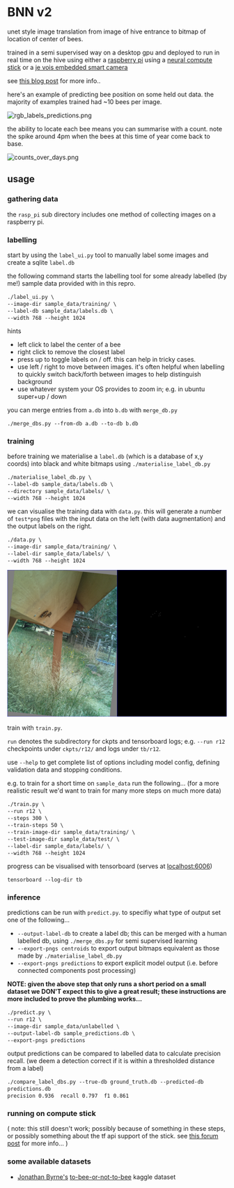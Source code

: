 # BNN v2

unet style image translation from image of hive entrance to bitmap of location of center of bees.

trained in a semi supervised way on a desktop gpu and deployed to run in real time on the hive using
either a [raspberry pi](https://www.raspberrypi.org/) using a [neural compute stick](https://developer.movidius.com/)
or a [je vois embedded smart camera](http://jevois.org/)

see [this blog post](http://matpalm.com/blog/counting_bees/) for more info..

here's an example of predicting bee position on some held out data. the majority of examples trained had ~10 bees per image.

![rgb_labels_predictions.png](rgb_labels_predictions.png)

the ability to locate each bee means you can summarise with a count. note the spike around 4pm when the bees at this time of year come back to base.

![counts_over_days.png](counts_over_days.png)

## usage

### gathering data

the `rasp_pi` sub directory includes one method of collecting images on a raspberry pi.

### labelling

start by using the `label_ui.py` tool to manually label some images and create a sqlite `label.db`

the following command starts the labelling tool for some already labelled (by me!) sample data provided with in this repro.

```
./label_ui.py \
--image-dir sample_data/training/ \
--label-db sample_data/labels.db \
--width 768 --height 1024
```

hints

* left click to label the center of a bee
* right click to remove the closest label
* press up to toggle labels on / off. this can help in tricky cases.
* use left / right to move between images. it's often helpful when labelling to quickly switch back/forth between images to help distinguish background
* use whatever system your OS provides to zoom in; e.g. in ubuntu super+up / down

you can merge entries from `a.db` into `b.db` with `merge_db.py`

```
./merge_dbs.py --from-db a.db --to-db b.db
```

### training

before training we materialise a `label.db` (which is a database of x,y coords)
into black and white bitmaps using `./materialise_label_db.py`

```
./materialise_label_db.py \
--label-db sample_data/labels.db \
--directory sample_data/labels/ \
--width 768 --height 1024
```

we can visualise the training data with `data.py`. this will generate a number of `test*png` files with
the input data on the left (with data augmentation) and the output labels on the right.

```
./data.py \
--image-dir sample_data/training/ \
--label-dir sample_data/labels/ \
--width 768 --height 1024
```

![sample_data/test_002_001.png](sample_data/test_002_001.png)

train with `train.py`.

`run` denotes the subdirectory for ckpts and tensorboard logs; e.g. `--run r12` checkpoints
under `ckpts/r12/` and logs under `tb/r12`.

use `--help` to get complete list of options including model config, defining validation data and stopping conditions.

e.g. to train for a short time on `sample_data` run the following... (for a more realistic result we'd want
to train for many more steps on much more data)

```
./train.py \
--run r12 \
--steps 300 \
--train-steps 50 \
--train-image-dir sample_data/training/ \
--test-image-dir sample_data/test/ \
--label-dir sample_data/labels/ \
--width 768 --height 1024
```

progress can be visualised with tensorboard (serves at <a href="http://localhost:6006">localhost:6006</a>)

```
tensorboard --log-dir tb
```

### inference

predictions can be run with `predict.py`.
to specifiy what type of output set one of the following...

* `--output-label-db` to create a label db; this can be merged with a human labelled db, using `./merge_dbs.py` for semi supervised learning
* `--export-pngs centroids` to export output bitmaps equivalent as those made by `./materialise_label_db.py`
* `--export-pngs predictions` to export explicit model output (i.e. before connected components post processing)

<b>NOTE: given the above step that only runs a short period on a small dataset we DON'T expect this to give
a great result; these instructions are more included to prove the plumbing works...</b>

```
./predict.py \
--run r12 \
--image-dir sample_data/unlabelled \
--output-label-db sample_predictions.db \
--export-pngs predictions
```

output predictions can be compared to labelled data to calculate precision recall.
(we deem a detection correct if it is within a thresholded distance from a label)

```
./compare_label_dbs.py --true-db ground_truth.db --predicted-db predictions.db
precision 0.936  recall 0.797  f1 0.861
```

### running on compute stick

( note: this still doesn't work; possibly because of something in these steps, or possibly something about the tf api
support of the stick. see [this forum post](https://ncsforum.movidius.com/discussion/692/incorrect-inference-results-from-a-minimal-tensorflow-model#latest) for more info... )

### some available datasets

* [Jonathan Byrne's](https://github.com/squeakus) [to-bee-or-not-to-bee](https://www.kaggle.com/jonathanbyrne/to-bee-or-not-to-bee) kaggle dataset
